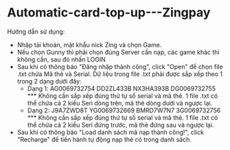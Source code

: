 # Automatic-card-top-up---Zingpay
Hướng dẫn sử dụng:

+ Nhập tài khoản, mật khẩu nick Zing và chọn Game. 
+ Nếu chọn Gunny thì phải chọn đúng Server cần nạp, các game khác thì không cần, sau đó nhấn LOGIN
+ Sau khi có thông báo "Đăng nhập thành công", click "Open" để chọn file .txt chứa Mã thẻ và Serial. Dữ liệu trong file .txt phải được sắp xếp theo 1 trong 2 dạng dưới đây: 
  - Dạng 1: AG0069732754 
	    DD2ZL433B 
            NX3HA393B 
	    DG0069732755
	*** Không cần sắp xếp đúng thứ tự số serial và mã thẻ. 1 file .txt có thể chứa cả 2 kiểu Seri dòng trên, mã thẻ dòng dưới và ngược lại.
  - Dạng 2: J9A7ZWD8T YG0069732669 
	    BMRD7W7N7 3G0069732756 
	*** Không cần sắp xếp đúng thứ tự số serial và mã thẻ. 1 file .txt có thể chứa cả 2 kiểu Seri đứng trước, mã thẻ đứng sau và ngược lại.
+ Sau khi có thông báo "Load danh sách mã nạp thành công!", click "Recharge" để tiến hành tự động nạp thẻ có trong danh sách.
